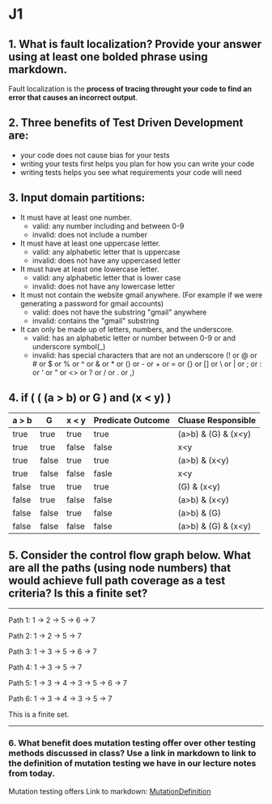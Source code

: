 # J1
## 1. What is fault localization? Provide your answer using at least one bolded phrase using markdown.
Fault localization is the **process of tracing throught your code to find an error that causes an incorrect output**.
## 2. Three benefits of Test Driven Development are:
- your code does not cause bias for your tests 
- writing your tests first helps you plan for how you can write your code
- writing tests helps you see what requirements your code will need
## 3. Input domain partitions:
- It must have at least one number.
    * valid: any number including and between 0-9
    * invalid: does not include a number
- It must have at least one uppercase letter.
    * valid: any alphabetic letter that is uppercase
    * invalid: does not have any uppercased letter
- It must have at least one lowercase letter.
    * valid: any alphabetic letter that is lower case
    * invalid: does not have any lowercase letter
- It must not contain the website gmail anywhere. (For example if we were generating a password for gmail accounts)
    * valid: does not have the substring "gmail" anywhere
    * invalid: contains the "gmail" substring
- It can only be made up of letters, numbers, and the underscore.
    * valid: has an alphabetic letter or number between 0-9 or and underscore symbol(_)
    * invalid: has special characters that are not an underscore (! or @ or # or $ or % or ^ or & or * or () or - or + or = or {} or [] or \ or | or ; or : or ' or " or <> or ? or / or . or ,)
## 4. if ( ( (a > b) or G ) and (x < y) )
| a > b |   G   | x < y | Predicate Outcome | Cluase Responsible |
| ----- | ----- | ----- | ----------------- | ------------------ |
| true  | true  | true  | true              | (a>b) & (G) & (x<y)|
| true  | true  | false | false             | x<y                |
| true  | false | true  | true              | (a>b) & (x<y)      |
| true  | false | false | fasle             | x<y                |
| false | true  | true  | true              | (G) & (x<y)        |
| false | true  | false | false             | (a>b) & (x<y)      |
| false | false | true  | false             | (a>b) & (G)        |
| false | false | false | false             | (a>b) & (G) & (x<y)|
## 5. Consider the control flow graph below. What are all the paths (using node numbers) that would achieve full path coverage as a test criteria? Is this a finite set?
---

Path 1: 1 -> 2 -> 5 -> 6 -> 7

Path 2: 1 -> 2 -> 5 -> 7

Path 3: 1 -> 3 -> 5 -> 6 -> 7

Path 4: 1 -> 3 -> 5 -> 7

Path 5: 1 -> 3 -> 4 -> 3 -> 5 -> 6 -> 7

Path 6: 1 -> 3 -> 4 -> 3 -> 5 -> 7

This is a finite set. 

---
### 6. What benefit does mutation testing offer over other testing methods discussed in class? Use a link in markdown to link to the definition of mutation testing we have in our lecture notes from today.
Mutation testing offers 
Link to markdown: [MutationDefinition](https://cs2113-f24.github.io/j/software_testing)
